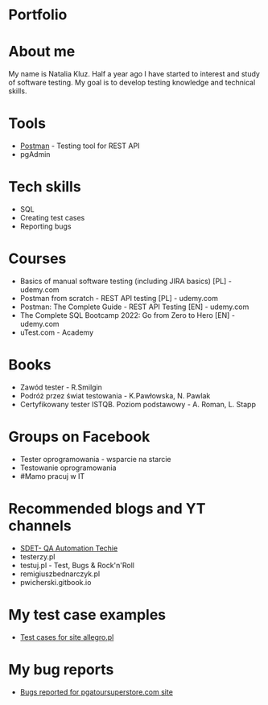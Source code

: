 # Portfolio
# About me
My name is Natalia Kluz. Half a year ago I have started to interest and study of software testing. My goal is to develop testing knowledge and technical skills.

# Tools
  - [Postman](https://www.postman.com/) - Testing tool for REST API
  - pgAdmin
  
# Tech skills
  - SQL
  - Creating test cases
  - Reporting bugs

# Courses
  - Basics of manual software testing (including JIRA basics) [PL] - udemy.com
  - Postman from scratch - REST API testing [PL] - udemy.com
  - Postman: The Complete Guide - REST API Testing [EN] - udemy.com
  - The Complete SQL Bootcamp 2022: Go from Zero to Hero [EN] - udemy.com
  - uTest.com - Academy
  
# Books
  - Zawód tester - R.Smilgin
  - Podróż przez świat testowania - K.Pawłowska, N. Pawlak
  - Certyfikowany tester ISTQB. Poziom podstawowy - A. Roman, L. Stapp
  
# Groups on Facebook
  - Tester oprogramowania - wsparcie na starcie
  - Testowanie oprogramowania
  - #Mamo pracuj w IT
  
# Recommended blogs and YT channels
  - [SDET- QA Automation Techie](https://www.youtube.com/c/pavanoltraining)
  - testerzy.pl
  - testuj.pl - Test, Bugs & Rock'n'Roll
  - remigiuszbednarczyk.pl
  - pwicherski.gitbook.io
  
# My test case examples
  - [Test cases for site allegro.pl](https://drive.google.com/file/d/1Ls17HmWSXGp7i2Saux0U7VBzva8uITGk/view?usp=sharing)
  
# My bug reports
  - [Bugs reported for pgatoursuperstore.com site](https://drive.google.com/file/d/1ItlEhNylT6xPT88JxuPbq5JIKTOs14n7/view?usp=sharing)

